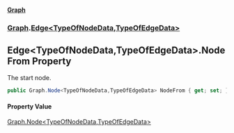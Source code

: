 #### [Graph](./index.md 'index')
### [Graph](./Graph.md 'Graph').[Edge&lt;TypeOfNodeData,TypeOfEdgeData&gt;](./Graph-Edge-TypeOfNodeData_TypeOfEdgeData-.md 'Graph.Edge&lt;TypeOfNodeData,TypeOfEdgeData&gt;')
## Edge&lt;TypeOfNodeData,TypeOfEdgeData&gt;.NodeFrom Property
The start node.  
```csharp
public Graph.Node<TypeOfNodeData,TypeOfEdgeData> NodeFrom { get; set; }
```
#### Property Value
[Graph.Node&lt;](./Graph-Node-TypeOfNodeData_TypeOfEdgeData-.md 'Graph.Node&lt;TypeOfNodeData,TypeOfEdgeData&gt;')[TypeOfNodeData](./Graph-Edge-TypeOfNodeData_TypeOfEdgeData-.md#Graph-Edge-TypeOfNodeData_TypeOfEdgeData--TypeOfNodeData 'Graph.Edge&lt;TypeOfNodeData,TypeOfEdgeData&gt;.TypeOfNodeData')[,](./Graph-Node-TypeOfNodeData_TypeOfEdgeData-.md 'Graph.Node&lt;TypeOfNodeData,TypeOfEdgeData&gt;')[TypeOfEdgeData](./Graph-Edge-TypeOfNodeData_TypeOfEdgeData-.md#Graph-Edge-TypeOfNodeData_TypeOfEdgeData--TypeOfEdgeData 'Graph.Edge&lt;TypeOfNodeData,TypeOfEdgeData&gt;.TypeOfEdgeData')[&gt;](./Graph-Node-TypeOfNodeData_TypeOfEdgeData-.md 'Graph.Node&lt;TypeOfNodeData,TypeOfEdgeData&gt;')  
